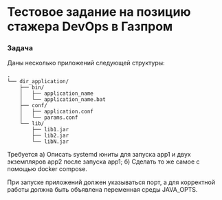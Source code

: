 # Тестовое задание на позицию стажера DevOps в Газпром

### Задача

Даны несколько приложений следующей структуры:  

```
.
└── dir_application/
    ├── bin/
    │   ├── application_name
    │   └── application_name.bat
    ├── conf/
    │   ├── application.conf
    │   └── params.conf
    └── lib/
        ├── lib1.jar
        ├── lib2.jar
        └── libN.jar
```

Требуется
а) Описать systemd юниты для запуска app1 и двух экземпляров app2 после запуска app1;
б) Сделать то же самое с помощью docker compose.

При запуске приложений должен указываться порт, а для корректной работы должна быть объявлена переменная среды JAVA_OPTS.


